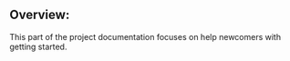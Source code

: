 Overview:
---

This part of the project documentation focuses on help newcomers with getting started.
